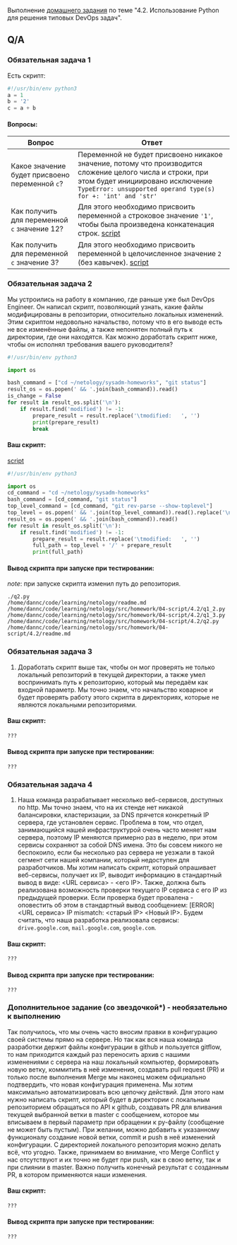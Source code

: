 Выполнение [домашнего задания](https://github.com/netology-code/sysadm-homeworks/blob/devsys10/04-script-02-py/README.md) 
по теме "4.2. Использование Python для решения типовых DevOps задач".

## Q/A

### Обязательная задача 1

Есть скрипт:
```python
#!/usr/bin/env python3
a = 1
b = '2'
c = a + b
```

#### Вопросы:
| Вопрос                                         | Ответ                                                                                                                                                                                                          |
|------------------------------------------------|----------------------------------------------------------------------------------------------------------------------------------------------------------------------------------------------------------------|
| Какое значение будет присвоено переменной `c`? | Переменной не будет присвоено никакое значение, потому что производится сложение целого числа и строки, при этом будет инициировано исключение `TypeError: unsupported operand type(s) for +: 'int' and 'str'` |
| Как получить для переменной `c` значение 12?   | Для этого необходимо присвоить переменной `a` строковое значение `'1'`, чтобы была произведена конкатенация строк. [script](./q1_2.py)                                                                         |
| Как получить для переменной `c` значение 3?    | Для этого необходимо присвоить переменной `b` целочисленное значение `2` (без кавычек). [script](./q1_3.py)                                                                                                    |

### Обязательная задача 2
Мы устроились на работу в компанию, где раньше уже был DevOps Engineer. Он написал скрипт, позволяющий узнать, какие файлы модифицированы в репозитории, относительно локальных изменений. Этим скриптом недовольно начальство, потому что в его выводе есть не все изменённые файлы, а также непонятен полный путь к директории, где они находятся. Как можно доработать скрипт ниже, чтобы он исполнял требования вашего руководителя?

```python
#!/usr/bin/env python3

import os

bash_command = ["cd ~/netology/sysadm-homeworks", "git status"]
result_os = os.popen(' && '.join(bash_command)).read()
is_change = False
for result in result_os.split('\n'):
    if result.find('modified') != -1:
        prepare_result = result.replace('\tmodified:   ', '')
        print(prepare_result)
        break
```

#### Ваш скрипт:

[script](./q2.py)

```python
#!/usr/bin/env python3

import os
cd_command = "cd ~/netology/sysadm-homeworks"
bash_command = [cd_command, "git status"]
top_level_command = [cd_command, "git rev-parse --show-toplevel"]
top_level = os.popen(' && '.join(top_level_command)).read().replace('\n', '')
result_os = os.popen(' && '.join(bash_command)).read()
for result in result_os.split('\n'):
    if result.find('modified') != -1:
        prepare_result = result.replace('\tmodified:   ', '')
        full_path = top_level + '/' + prepare_result
        print(full_path)
```

#### Вывод скрипта при запуске при тестировании:

_note_: при запуске скрипта изменил путь до репозитория.
```
./q2.py
/home/dannc/code/learning/netology/readme.md
/home/dannc/code/learning/netology/src/homework/04-script/4.2/q1_2.py
/home/dannc/code/learning/netology/src/homework/04-script/4.2/q1_3.py
/home/dannc/code/learning/netology/src/homework/04-script/4.2/q2.py
/home/dannc/code/learning/netology/src/homework/04-script/4.2/readme.md

```

### Обязательная задача 3
1. Доработать скрипт выше так, чтобы он мог проверять не только локальный репозиторий в текущей директории, а также умел воспринимать путь к репозиторию, который мы передаём как входной параметр. Мы точно знаем, что начальство коварное и будет проверять работу этого скрипта в директориях, которые не являются локальными репозиториями.

#### Ваш скрипт:
```python
???
```

#### Вывод скрипта при запуске при тестировании:
```
???
```

### Обязательная задача 4
1. Наша команда разрабатывает несколько веб-сервисов, доступных по http. Мы точно знаем, что на их стенде нет никакой балансировки, кластеризации, за DNS прячется конкретный IP сервера, где установлен сервис. Проблема в том, что отдел, занимающийся нашей инфраструктурой очень часто меняет нам сервера, поэтому IP меняются примерно раз в неделю, при этом сервисы сохраняют за собой DNS имена. Это бы совсем никого не беспокоило, если бы несколько раз сервера не уезжали в такой сегмент сети нашей компании, который недоступен для разработчиков. Мы хотим написать скрипт, который опрашивает веб-сервисы, получает их IP, выводит информацию в стандартный вывод в виде: <URL сервиса> - <его IP>. Также, должна быть реализована возможность проверки текущего IP сервиса c его IP из предыдущей проверки. Если проверка будет провалена - оповестить об этом в стандартный вывод сообщением: [ERROR] <URL сервиса> IP mismatch: <старый IP> <Новый IP>. Будем считать, что наша разработка реализовала сервисы: `drive.google.com`, `mail.google.com`, `google.com`.

#### Ваш скрипт:
```python
???
```

#### Вывод скрипта при запуске при тестировании:
```
???
```

### Дополнительное задание (со звездочкой*) - необязательно к выполнению

Так получилось, что мы очень часто вносим правки в конфигурацию своей системы прямо на сервере. 
Но так как вся наша команда разработки держит файлы конфигурации в github и пользуется gitflow,
то нам приходится каждый раз переносить архив с нашими изменениями с сервера на наш локальный компьютер,
формировать новую ветку, коммитить в неё изменения, создавать pull request (PR) и только после выполнения Merge мы наконец можем официально подтвердить,
что новая конфигурация применена. Мы хотим максимально автоматизировать всю цепочку действий.
Для этого нам нужно написать скрипт, который будет в директории с локальным репозиторием обращаться по API к github,
создавать PR для вливания текущей выбранной ветки в master с сообщением, которое мы вписываем в первый параметр при обращении к py-файлу (сообщение не может быть пустым).
При желании, можно добавить к указанному функционалу создание новой ветки, commit и push в неё изменений конфигурации.
С директорией локального репозитория можно делать всё, что угодно.
Также, принимаем во внимание, что Merge Conflict у нас отсутствуют и их точно не будет при push, как в свою ветку, так и при слиянии в master.
Важно получить конечный результат с созданным PR, в котором применяются наши изменения. 

#### Ваш скрипт:
```python
???
```

#### Вывод скрипта при запуске при тестировании:
```
???
```